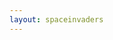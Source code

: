 ```yaml
---
layout: spaceinvaders
---
```


  <head>
    <title>Space Invaders</title>
    <style>
      #game-board {
        position: relative;
        width: 300px;
        height: 400px;
        border: 1px solid black;
      }

      .player {
        position: absolute;
        bottom: 10px;
        left: 135px;
        width: 30px;
        height: 20px;
        background-color: blue;
      }

      .bullet {
        position: absolute;
        background-color: red;
        width: 3px;
        height: 10px;
      }

      .invader {
        position: absolute;
        width: 20px;
        height: 20px;
        background-color: green;
      }
    </style>
  </head>
  <body>
    <div id="game-board"></div>

    <script>
      document.addEventListener('DOMContentLoaded', () => {
        const gameBoard = document.getElementById('game-board');
        const player = createPlayer();
        gameBoard.appendChild(player);

        let invaders = [];
        for (let i = 0; i < 10; i++) {
          const invader = createInvader(i * 30 + 30, 30);
          invaders.push(invader);
          gameBoard.appendChild(invader);
        }

        let bullets = [];
        document.addEventListener('keydown', (event) => {
          if (event.code === 'Space') {
            const bullet = createBullet(player.offsetLeft + 14);
            bullets.push(bullet);
            gameBoard.appendChild(bullet);
          }
        });

        document.addEventListener('keydown', (event) => {
          if (event.code === 'ArrowLeft') {
            movePlayerLeft();
          } else if (event.code === 'ArrowRight') {
            movePlayerRight();
          }
        });

        setInterval(() => {
          moveInvaders(invaders);
          moveBullets(bullets);
          detectCollisions(invaders, bullets);
        }, 500);

        function movePlayerLeft() {
          const currentLeft = parseInt(player.style.left);
          if (currentLeft > 0) {
            player.style.left = currentLeft - 10 + 'px';
          }
        }

        function movePlayerRight() {
          const currentLeft = parseInt(player.style.left);
          if (currentLeft < gameBoard.offsetWidth - player.offsetWidth) {
            player.style.left = currentLeft + 10 + 'px';
          }
        }
      });

      function createPlayer() {
        const player = document.createElement('div');
        player.className = 'player';
        return player;
      }

      function createBullet(x) {
        const bullet = document.createElement('div');
        bullet.className = 'bullet';
        bullet.style.left = x + 'px';
        bullet.style.bottom = '30px';
        return bullet;
      }

      function createInvader(x, y) {
        const invader = document.createElement('div');
        invader.className = 'invader';
        invader.style.left = x + 'px';
        invader.style.top = y + 'px';
        return invader;
      }

      function moveInvaders(invaders) {
        invaders.forEach((invader) => {
          invader.style.top = parseInt(invader.style.top) + 20 + 'px';
          if (parseInt(invader.style.top) >= 400) {
            invader.style.top = '30px';
          }
        });
      }

      function moveBullets(bullets) {
        bullets.forEach((bullet) => {
          bullet.style.bottom = parseInt(bullet.style.bottom) + 20 + 'px';
          if (parseInt(bullet.style.bottom) >= 400) {
            bullet.remove();
            bullets.splice(bullets.indexOf(bullet), 1);
          }
        });
      }

      function detectCollisions(invaders, bullets) {
        invaders.forEach((invader) => {
          bullets.forEach((bullet) => {
            if (
              bullet.offsetLeft >= invader.offsetLeft &&
              bullet.offsetLeft <= invader.offsetLeft + 20 &&
              bullet.offsetTop <= invader.offsetTop + 20
            ) {
              invader.remove();
              invaders.splice(invaders.indexOf(invader), 1);
              bullet.remove();
              bullets.splice(bullets.indexOf(bullet), 1);
            }
          });
        });
      }

    </script>

  </body>